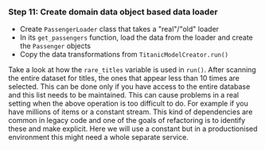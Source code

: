 ### Step 11: Create domain data object based data loader

- Create `PassengerLoader` class that takes a "real"/"old" loader
- In its `get_passengers` function, load the data from the loader and create the `Passenger` objects
- Copy the data transformations from `TitanicModelCreator.run()`

Take a look at how the `rare_titles` variable is used in `run()`. After scanning the entire dataset for titles, the ones that appear less than 10 times are selected. This can be done only if you have access to the entire database and this list needs to be maintained. This can cause problems in a real setting when the above operation is too difficult to do. For example if you have millions of items or a constant stream. This kind of dependencies are common in legacy code and one of the goals of refactoring is to identify these and make explicit. Here we will use a constant but in a productionised environment this might need a whole separate service.
